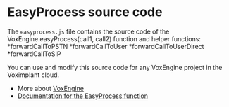 # EasyProcess source code

The `easyprocess.js` file contains the source code of the VoxEngine.easyProcess(call1, call2) function and helper functions:
*forwardCallToPSTN
*forwardCallToUser
*forwardCallToUserDirect
*forwardCallToSIP

You can use and modify this source code for any VoxEngine project in the Voximplant cloud.

* More about [VoxEngine](https://voximplant.com/docs/introduction/introduction_to_voximplant/capabilities_and_components/voxengine)
* [Documentation for the EasyProcess function](https://voximplant.com/docs/references/voxengine/voxengine/easyprocess)
